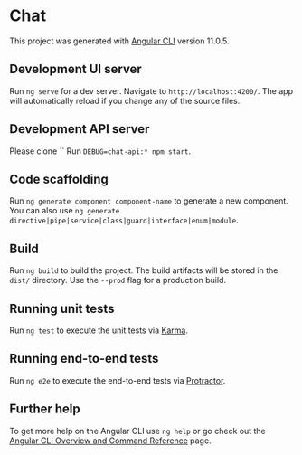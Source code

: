 # Chat

This project was generated with [Angular CLI](https://github.com/angular/angular-cli) version 11.0.5.

## Development UI server

Run `ng serve` for a dev server. Navigate to `http://localhost:4200/`. The app will automatically reload if you change any of the source files.

## Development API server
Please clone ``
Run `DEBUG=chat-api:* npm start`.

## Code scaffolding

Run `ng generate component component-name` to generate a new component. You can also use `ng generate directive|pipe|service|class|guard|interface|enum|module`.

## Build

Run `ng build` to build the project. The build artifacts will be stored in the `dist/` directory. Use the `--prod` flag for a production build.

## Running unit tests

Run `ng test` to execute the unit tests via [Karma](https://karma-runner.github.io).

## Running end-to-end tests

Run `ng e2e` to execute the end-to-end tests via [Protractor](http://www.protractortest.org/).

## Further help

To get more help on the Angular CLI use `ng help` or go check out the [Angular CLI Overview and Command Reference](https://angular.io/cli) page.
